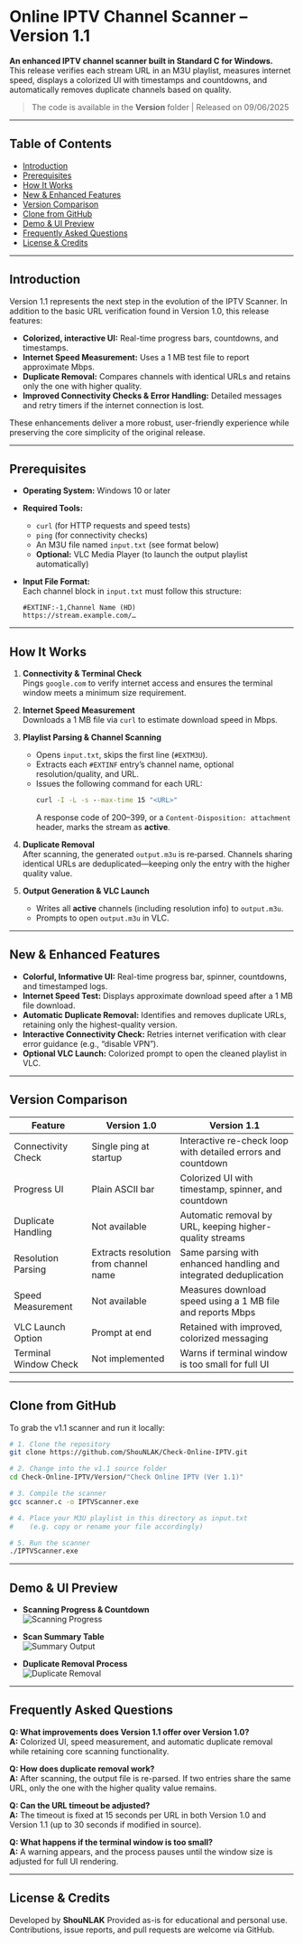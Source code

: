 # Online IPTV Channel Scanner – Version 1.1

**An enhanced IPTV channel scanner built in Standard C for Windows.**  
This release verifies each stream URL in an M3U playlist, measures internet speed, displays a colorized UI with timestamps and countdowns, and automatically removes duplicate channels based on quality.

> The code is available in the **Version** folder | Released on 09/06/2025

---

## Table of Contents

- [Introduction](#introduction)  
- [Prerequisites](#prerequisites)  
- [How It Works](#how-it-works)  
- [New & Enhanced Features](#new--enhanced-features)  
- [Version Comparison](#version-comparison)  
- [Clone from GitHub](#clone-from-github)  
- [Demo & UI Preview](#demo--ui-preview)  
- [Frequently Asked Questions](#frequently-asked-questions)  
- [License & Credits](#license--credits)  

---

## Introduction

Version 1.1 represents the next step in the evolution of the IPTV Scanner. In addition to the basic URL verification found in Version 1.0, this release features:

- **Colorized, interactive UI:** Real-time progress bars, countdowns, and timestamps.  
- **Internet Speed Measurement:** Uses a 1 MB test file to report approximate Mbps.  
- **Duplicate Removal:** Compares channels with identical URLs and retains only the one with higher quality.  
- **Improved Connectivity Checks & Error Handling:** Detailed messages and retry timers if the internet connection is lost.

These enhancements deliver a more robust, user-friendly experience while preserving the core simplicity of the original release.

---

## Prerequisites

- **Operating System:** Windows 10 or later  
- **Required Tools:**  
  - `curl` (for HTTP requests and speed tests)  
  - `ping` (for connectivity checks)  
  - An M3U file named `input.txt` (see format below)  
  - **Optional:** VLC Media Player (to launch the output playlist automatically)  

- **Input File Format:**  
  Each channel block in `input.txt` must follow this structure:
  ```m3u
  #EXTINF:-1,Channel Name (HD)
  https://stream.example.com/…
  ```

---

## How It Works

1. **Connectivity & Terminal Check**  
   Pings `google.com` to verify internet access and ensures the terminal window meets a minimum size requirement.

2. **Internet Speed Measurement**  
   Downloads a 1 MB file via `curl` to estimate download speed in Mbps.

3. **Playlist Parsing & Channel Scanning**  
   - Opens `input.txt`, skips the first line (`#EXTM3U`).  
   - Extracts each `#EXTINF` entry’s channel name, optional resolution/quality, and URL.  
   - Issues the following command for each URL:
     ```bat
     curl -I -L -s --max-time 15 "<URL>"
     ```
     A response code of 200–399, or a `Content-Disposition: attachment` header, marks the stream as **active**.

4. **Duplicate Removal**  
   After scanning, the generated `output.m3u` is re‐parsed. Channels sharing identical URLs are deduplicated—keeping only the entry with the higher quality value.

5. **Output Generation & VLC Launch**  
   - Writes all **active** channels (including resolution info) to `output.m3u`.  
   - Prompts to open `output.m3u` in VLC.

---

## New & Enhanced Features

- **Colorful, Informative UI:** Real-time progress bar, spinner, countdowns, and timestamped logs.  
- **Internet Speed Test:** Displays approximate download speed after a 1 MB file download.  
- **Automatic Duplicate Removal:** Identifies and removes duplicate URLs, retaining only the highest-quality version.  
- **Interactive Connectivity Check:** Retries internet verification with clear error guidance (e.g., “disable VPN”).  
- **Optional VLC Launch:** Colorized prompt to open the cleaned playlist in VLC.

---

## Version Comparison

| Feature                 | Version 1.0                                      | Version 1.1                                                                                              |
|-------------------------|--------------------------------------------------|----------------------------------------------------------------------------------------------------------|
| Connectivity Check      | Single ping at startup                           | Interactive re-check loop with detailed errors and countdown                                             |
| Progress UI             | Plain ASCII bar                                  | Colorized UI with timestamp, spinner, and countdown                                                      |
| Duplicate Handling      | Not available                                    | Automatic removal by URL, keeping higher-quality streams                                                 |
| Resolution Parsing      | Extracts resolution from channel name            | Same parsing with enhanced handling and integrated deduplication                                         |
| Speed Measurement       | Not available                                    | Measures download speed using a 1 MB file and reports Mbps                                              |
| VLC Launch Option       | Prompt at end                                    | Retained with improved, colorized messaging                                                               |
| Terminal Window Check   | Not implemented                                  | Warns if terminal window is too small for full UI                                                        |

---

## Clone from GitHub

To grab the v1.1 scanner and run it locally:

```bash
# 1. Clone the repository
git clone https://github.com/ShouNLAK/Check-Online-IPTV.git

# 2. Change into the v1.1 source folder
cd Check-Online-IPTV/Version/"Check Online IPTV (Ver 1.1)"

# 3. Compile the scanner
gcc scanner.c -o IPTVScanner.exe

# 4. Place your M3U playlist in this directory as input.txt
#    (e.g. copy or rename your file accordingly)

# 5. Run the scanner
./IPTVScanner.exe
```

---

## Demo & UI Preview

- **Scanning Progress & Countdown**  
  ![Scanning Progress](https://github.com/user-attachments/assets/544d36c1-e48b-4619-b871-4afc7a7ad85c)

- **Scan Summary Table**  
  ![Summary Output](https://github.com/user-attachments/assets/4d3e856d-4f11-40cf-946e-1b426e855b29)

- **Duplicate Removal Process**  
  ![Duplicate Removal](https://github.com/user-attachments/assets/9be94a7d-379d-4310-9fdd-07866636b897)

---

## Frequently Asked Questions

**Q: What improvements does Version 1.1 offer over Version 1.0?**  
**A:** Colorized UI, speed measurement, and automatic duplicate removal while retaining core scanning functionality.

**Q: How does duplicate removal work?**  
**A:** After scanning, the output file is re-parsed. If two entries share the same URL, only the one with the higher quality value remains.

**Q: Can the URL timeout be adjusted?**  
**A:** The timeout is fixed at 15 seconds per URL in both Version 1.0 and Version 1.1 (up to 30 seconds if modified in source).

**Q: What happens if the terminal window is too small?**  
**A:** A warning appears, and the process pauses until the window size is adjusted for full UI rendering.

---

## License & Credits

Developed by **ShouNLAK**
Provided as-is for educational and personal use.
Contributions, issue reports, and pull requests are welcome via GitHub.
